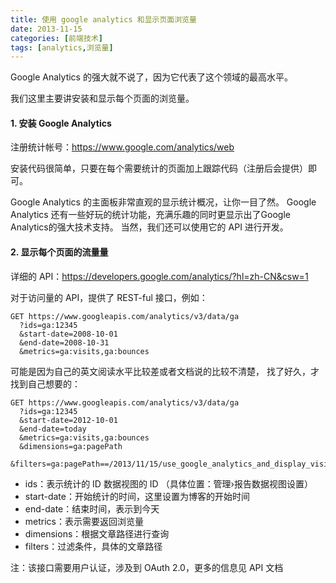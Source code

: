 ```yaml
---
title: 使用 google analytics 和显示页面浏览量
date: 2013-11-15
categories: [前端技术]
tags: [analytics,浏览量]
---
```


Google Analytics 的强大就不说了，因为它代表了这个领域的最高水平。

我们这里主要讲安装和显示每个页面的浏览量。

#### 1. 安装 Google Analytics

注册统计帐号：https://www.google.com/analytics/web

安装代码很简单，只要在每个需要统计的页面加上跟踪代码（注册后会提供）即可。

Google Analytics 的主面板非常直观的显示统计概况，让你一目了然。
Google Analytics 还有一些好玩的统计功能，充满乐趣的同时更显示出了Google Analytics的强大技术支持。
当然，我们还可以使用它的 API 进行开发。

#### 2. 显示每个页面的流量量

详细的 API：https://developers.google.com/analytics/?hl=zh-CN&csw=1

对于访问量的 API，提供了 REST-ful 接口，例如：

	GET https://www.googleapis.com/analytics/v3/data/ga
	  ?ids=ga:12345
	  &start-date=2008-10-01
	  &end-date=2008-10-31
	  &metrics=ga:visits,ga:bounces

可能是因为自己的英文阅读水平比较差或者文档说的比较不清楚，
找了好久，才找到自己想要的：

	GET https://www.googleapis.com/analytics/v3/data/ga
	  ?ids=ga:12345
	  &start-date=2012-10-01
	  &end-date=today
	  &metrics=ga:visits,ga:bounces
	  &dimensions=ga:pagePath
	  &filters=ga:pagePath==/2013/11/15/use_google_analytics_and_display_visits

* ids：表示统计的 ID 数据视图的 ID （具体位置：管理›报告数据视图设置）
* start-date：开始统计的时间，这里设置为博客的开始时间
* end-date：结束时间，表示到今天
* metrics：表示需要返回浏览量
* dimensions：根据文章路径进行查询
* filters：过滤条件，具体的文章路径

注：该接口需要用户认证，涉及到 OAuth 2.0，更多的信息见 API 文档
